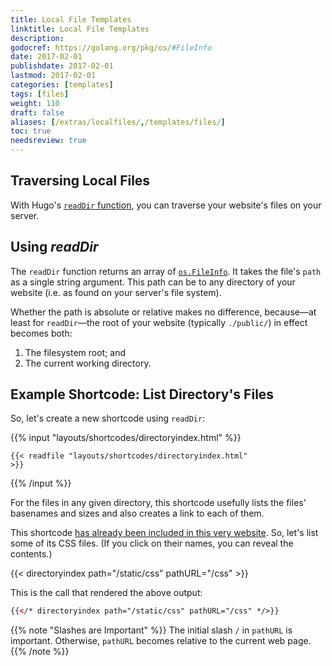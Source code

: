 ```yaml
---
title: Local File Templates
linktitle: Local File Templates
description:
godocref: https://golang.org/pkg/os/#FileInfo
date: 2017-02-01
publishdate: 2017-02-01
lastmod: 2017-02-01
categories: [templates]
tags: [files]
weight: 110
draft: false
aliases: [/extras/localfiles/,/templates/files/]
toc: true
needsreview: true
---
```


## Traversing Local Files

With Hugo's [`readDir` function][], you can traverse your website's files on your server.

## Using _readDir_

The `readDir` function returns an array of [`os.FileInfo`](https://golang.org/pkg/os/#FileInfo). It takes the file's `path` as a single string argument. This path can be to any directory of your website (i.e. as found on your server's file system).

Whether the path is absolute or relative makes no difference, because&mdash;at least for `readDir`&mdash;the root of your website (typically `./public/`) in effect becomes both:

1. The filesystem root; and
1. The current working directory.

## Example Shortcode: List Directory's Files

So, let's create a new shortcode using `readDir`:

{{% input "layouts/shortcodes/directoryindex.html" %}}<pre><code>{{< readfile "layouts/shortcodes/directoryindex.html" >}}</code></pre>{{% /input %}}

For the files in any given directory, this shortcode usefully lists the files' basenames and sizes and also creates a link to each of them.

This shortcode [has already been included in this very website][]. So, let's list some of its CSS files. (If you click on their names, you can reveal the contents.)

{{< directoryindex path="/static/css" pathURL="/css" >}}

This is the call that rendered the above output:

```html
{{</* directoryindex path="/static/css" pathURL="/css" */>}}
```

{{% note "Slashes are Important" %}}
The initial slash `/` in `pathURL` is important. Otherwise, `pathURL` becomes relative to the current web page.
{{% /note %}}

[has already been included in this very website]: https://github.com/spf13/hugo/blob/master/docs/layouts/shortcodes/directoryindex.html
[`readDir` function]: /functions/readdir/
